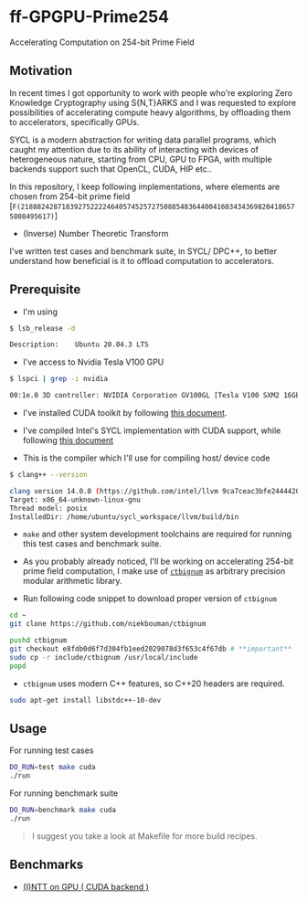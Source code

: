 # ff-GPGPU-Prime254
Accelerating Computation on 254-bit Prime Field

## Motivation

In recent times I got opportunity to work with people who're exploring Zero Knowledge Cryptography using S{N,T}ARKS and I was requested to explore possibilities of accelerating compute heavy algorithms, by offloading them to accelerators, specifically GPUs.

SYCL is a modern abstraction for writing data parallel programs, which caught my attention due to its ability of interacting with devices of heterogeneous nature, starting from CPU, GPU to FPGA, with multiple backends support such that OpenCL, CUDA, HIP etc..

In this repository, I keep following implementations, where elements are chosen from 254-bit prime field [`F(21888242871839275222246405745257275088548364400416034343698204186575808495617)`]

- (Inverse) Number Theoretic Transform

I've written test cases and benchmark suite, in SYCL/ DPC++, to better understand how beneficial is it to offload computation to accelerators.

## Prerequisite

- I'm using 

```bash
$ lsb_release -d

Description:	Ubuntu 20.04.3 LTS
```

- I've access to Nvidia Tesla V100 GPU

```bash
$ lspci | grep -i nvidia

00:1e.0 3D controller: NVIDIA Corporation GV100GL [Tesla V100 SXM2 16GB] (rev a1)
```

- I've installed CUDA toolkit by following [this document](https://docs.nvidia.com/cuda/cuda-installation-guide-linux/index.html).

- I've compiled Intel's SYCL implementation with CUDA support, while following [this document](https://intel.github.io/llvm-docs/GetStartedGuide.html#build-dpc-toolchain-with-support-for-nvidia-cuda)

- This is the compiler which I'll use for compiling host/ device code

```bash
$ clang++ --version

clang version 14.0.0 (https://github.com/intel/llvm 9ca7ceac3bfe24444209f56567ca50e51dd9e5cf)
Target: x86_64-unknown-linux-gnu
Thread model: posix
InstalledDir: /home/ubuntu/sycl_workspace/llvm/build/bin
```

- `make` and other system development toolchains are required for running this test cases and benchmark suite.

- As you probably already noticed, I'll be working on accelerating 254-bit prime field computation, I make use of [`ctbignum`](https://github.com/niekbouman/ctbignum) as arbitrary precision modular arithmetic library.

- Run following code snippet to download proper version of `ctbignum`

```bash
cd ~
git clone https://github.com/niekbouman/ctbignum

pushd ctbignum
git checkout e8fdb0d6f7d304fb1eed2029078d3f653c4f67db # **important**
sudo cp -r include/ctbignum /usr/local/include
popd
```

- `ctbignum` uses modern C++ features, so C++20 headers are required.

```bash
sudo apt-get install libstdc++-10-dev
```

## Usage

For running test cases

```bash
DO_RUN=test make cuda
./run
```

For running benchmark suite

```bash
DO_RUN=benchmark make cuda
./run
```

> I suggest you take a look at Makefile for more build recipes.

## Benchmarks

- [(I)NTT on GPU ( CUDA backend )](benchmarks/ntt.md)
